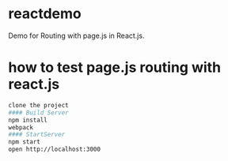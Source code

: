 # reactdemo
Demo for Routing with page.js in React.js.

# how to test page.js routing with react.js

```bash
clone the project
#### Build Server
npm install
webpack
#### StartServer
npm start
open http://localhost:3000
```
